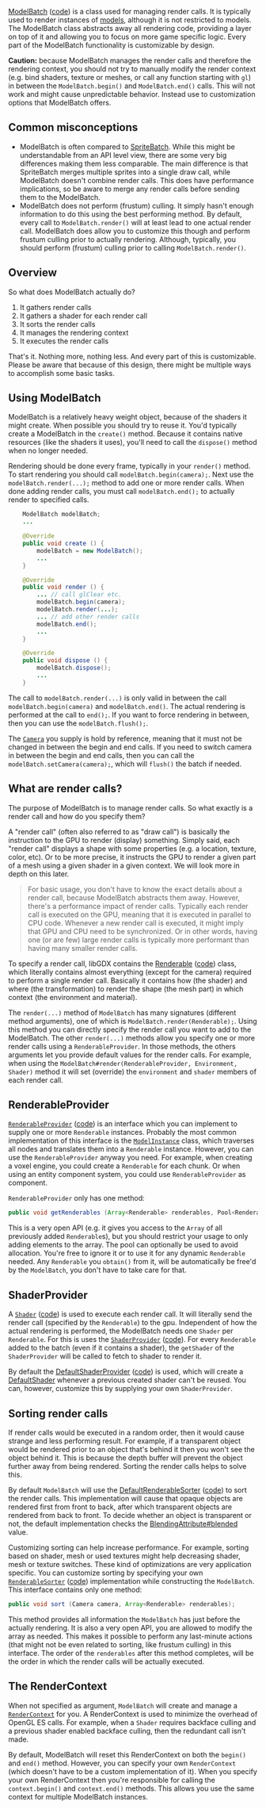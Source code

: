 [ModelBatch](http://libgdx.badlogicgames.com/nightlies/docs/api/com/badlogic/gdx/graphics/g3d/ModelBatch.html) ([code](https://github.com/libgdx/libgdx/blob/master/gdx/src/com/badlogic/gdx/graphics/g3d/ModelBatch.java)) is a class used for managing render calls. It is typically used to render instances of [models](https://github.com/libgdx/libgdx/wiki/Models), although it is not restricted to models. The ModelBatch class abstracts away all rendering code, providing a layer on top of it and allowing you to focus on more game specific logic. Every part of the ModelBatch functionality is customizable by design.

**Caution:** because ModelBatch manages the render calls and therefore the rendering context, you should not try to manually modify the render context (e.g. bind shaders, texture or meshes, or call any function starting with `gl`) in between the `ModelBatch.begin()` and `ModelBatch.end()` calls. This will not work and might cause unpredictable behavior. Instead use to customization options that ModelBatch offers.

## Common misconceptions
* ModelBatch is often compared to [SpriteBatch](https://github.com/libgdx/libgdx/wiki/Spritebatch%2C-Textureregions%2C-and-Sprites). While this might be understandable from an API level view, there are some very big differences making them less comparable. The main difference is that SpriteBatch merges multiple sprites into a single draw call, while ModelBatch doesn't combine render calls. This does have performance implications, so be aware to merge any render calls before sending them to the ModelBatch.
* ModelBatch does not perform (frustum) culling. It simply hasn't enough information to do this using the best performing method. By default, every call to `ModelBatch.render()` will at least lead to one actual render call. ModelBatch does allow you to customize this though and perform frustum culling prior to actually rendering. Although, typically, you should perform (frustum) culling prior to calling `ModelBatch.render()`.

## Overview
So what does ModelBatch actually do?

1.  It gathers render calls
2.  It gathers a shader for each render call
3.  It sorts the render calls
4.  It manages the rendering context
5.  It executes the render calls

That's it. Nothing more, nothing less. And every part of this is customizable. Please be aware that because of this design, there might be multiple ways to accomplish some basic tasks.

## Using ModelBatch
ModelBatch is a relatively heavy weight object, because of the shaders it might create. When possible you should try to reuse it. You'd typically create a ModelBatch in the `create()` method. Because it contains native resources (like the shaders it uses), you'll need to call the `dispose()` method when no longer needed.

Rendering should be done every frame, typically in your `render()` method. To start rendering you should call `modelBatch.begin(camera);`. Next use the `modelBatch.render(...);` method to add one or more render calls. When done adding render calls, you must call `modelBatch.end();` to actually render to specified calls.
```java
    ModelBatch modelBatch;
    ...

    @Override
    public void create () {
        modelBatch = new ModelBatch();
        ...
    }

    @Override
    public void render () {
        ... // call glClear etc.
        modelBatch.begin(camera);
        modelBatch.render(...);
        ... // add other render calls
        modelBatch.end();
        ...
    }

    @Override
    public void dispose () {
        modelBatch.dispose();
        ...
    }
```
The call to `modelBatch.render(...)` is only valid in between the call `modelBatch.begin(camera)` and `modelBatch.end()`. The actual rendering is performed at the call to `end();`. If you want to force rendering in between, then you can use the `modelBatch.flush();`.

The [`Camera`](http://libgdx.badlogicgames.com/nightlies/docs/api/com/badlogic/gdx/graphics/Camera.html) you supply is hold by reference, meaning that it must not be changed in between the begin and end calls. If you need to switch camera in between the begin and end calls, then you can call the `modelBatch.setCamera(camera);`, which will `flush()` the batch if needed.

## What are render calls?
The purpose of ModelBatch is to manage render calls. So what exactly is a render call and how do you specify them?

A "render call" (often also referred to as "draw call") is basically the instruction to the GPU to render (display) something. Simply said, each "render call" displays a shape with some properties (e.g. a location, texture, color, etc). Or to be more precise, it instructs the GPU to render a given part of a mesh using a given shader in a given context. We will look more in depth on this later.

> For basic usage, you don't have to know the exact details about a render call, because ModelBatch abstracts them away. However, there's a performance impact of render calls. Typically each render call is executed on the GPU, meaning that it is executed in parallel to CPU code. Whenever a new render call is executed, it might imply that GPU and CPU need to be synchronized. Or in other words, having one (or are few) large render calls is typically more performant than having many smaller render calls.

To specify a render call, libGDX contains the [Renderable](http://libgdx.badlogicgames.com/nightlies/docs/api/com/badlogic/gdx/graphics/g3d/Renderable.html) ([code](https://github.com/libgdx/libgdx/blob/master/gdx/src/com/badlogic/gdx/graphics/g3d/Renderable.java)) class, which literally contains almost everything (except for the camera) required to perform a single render call. Basically it contains how (the shader) and where (the transformation) to render the shape (the mesh part) in which context (the environment and material).

The `render(...)` method of `ModelBatch` has many signatures (different method arguments), one of which is `ModelBatch.render(Renderable);`. Using this method you can directly specify the render call you want to add to the ModelBatch. The other `render(...)` methods allow you specify one or more render calls using a `RenderableProvider`. In those methods, the others arguments let you provide default values for the render calls. For example, when using the `ModelBatch#render(RenderableProvider, Environment, Shader)` method it will set (override) the `environment` and `shader` members of each render call.

## RenderableProvider
[`RenderableProvider`](http://libgdx.badlogicgames.com/nightlies/docs/api/com/badlogic/gdx/graphics/g3d/RenderableProvider.html) ([code](https://github.com/libgdx/libgdx/blob/master/gdx/src/com/badlogic/gdx/graphics/g3d/RenderableProvider.java)) is an interface which you can implement to supply one or more `Renderable` instances. Probably the most common implementation of this interface is the [`ModelInstance`](http://libgdx.badlogicgames.com/nightlies/docs/api/com/badlogic/gdx/graphics/g3d/ModelInstance.html) class, which traverses all nodes and translates them into a `Renderable` instance. However, you can use the `RenderableProvider` anyway you need. For example, when creating a voxel engine, you could create a `Renderable` for each chunk. Or when using an entity component system, you could use `RenderableProvider` as component.

`RenderableProvider` only has one method:
```java
public void getRenderables (Array<Renderable> renderables, Pool<Renderable> pool);
```
This is a very open API (e.g. it gives you access to the `Array` of all previously added `Renderable`s), but you should restrict your usage to only adding elements to the array. The pool can optionally be used to avoid allocation. You're free to ignore it or to use it for any dynamic `Renderable` needed. Any `Renderable` you `obtain()` from it, will be automatically be free'd by the `ModelBatch`, you don't have to take care for that.

## ShaderProvider
A [`Shader`](http://libgdx.badlogicgames.com/nightlies/docs/api/com/badlogic/gdx/graphics/g3d/Shader.html) ([code](https://github.com/libgdx/libgdx/blob/master/gdx/src/com/badlogic/gdx/graphics/g3d/Shader.java)) is used to execute each render call. It will literally send the render call (specified by the `Renderable`) to the gpu. Independent of how the actual rendering is performed, the ModelBatch needs one `Shader` per `Renderable`. For this is uses the [`ShaderProvider`](http://libgdx.badlogicgames.com/nightlies/docs/api/com/badlogic/gdx/graphics/g3d/utils/ShaderProvider.html) ([code](https://github.com/libgdx/libgdx/blob/master/gdx/src/com/badlogic/gdx/graphics/g3d/utils/ShaderProvider.java)). For every `Renderable` added to the batch (even if it contains a shader), the `getShader` of the `ShaderProvider` will be called to fetch to shader to render it.

By default the [DefaultShaderProvider](http://libgdx.badlogicgames.com/nightlies/docs/api/com/badlogic/gdx/graphics/g3d/utils/DefaultShaderProvider.html) ([code](https://github.com/libgdx/libgdx/blob/master/gdx/src/com/badlogic/gdx/graphics/g3d/utils/DefaultShaderProvider.java)) is used, which will create a [DefaultShader](http://libgdx.badlogicgames.com/nightlies/docs/api/com/badlogic/gdx/graphics/g3d/shaders/DefaultShader.html) whenever a previous created shader can't be reused. You can, however, customize this by supplying your own `ShaderProvider`.

## Sorting render calls
If render calls would be executed in a random order, then it would cause strange and less performing result. For example, if a transparent object would be rendered prior to an object that's behind it then you won't see the object behind it. This is because the depth buffer will prevent the object further away from being rendered. Sorting the render calls helps to solve this.

By default `ModelBatch` will use the [DefaultRenderableSorter](http://libgdx.badlogicgames.com/nightlies/docs/api/com/badlogic/gdx/graphics/g3d/utils/DefaultRenderableSorter.html) ([code](https://github.com/libgdx/libgdx/blob/master/gdx/src/com/badlogic/gdx/graphics/g3d/utils/DefaultRenderableSorter.java)) to sort the render calls. This implementation will cause that opaque objects are rendered first from front to back, after which transparent objects are rendered from back to front. To decide whether an object is transparent or not, the default implementation checks the [BlendingAttribute#blended](https://github.com/libgdx/libgdx/wiki/Material-and-environment#blendingattribute) value.

Customizing sorting can help increase performance. For example, sorting based on shader, mesh or used textures might help decreasing shader, mesh or texture switches. These kind of optimizations are very application specific. You can customize sorting by specifying your own [`RenderableSorter`](http://libgdx.badlogicgames.com/nightlies/docs/api/com/badlogic/gdx/graphics/g3d/utils/RenderableSorter.html) ([code](https://github.com/libgdx/libgdx/blob/master/gdx/src/com/badlogic/gdx/graphics/g3d/utils/RenderableSorter.java)) implementation while constructing the `ModelBatch`. This interface contains only one method:
```java
public void sort (Camera camera, Array<Renderable> renderables);
```
This method provides all information the `ModelBatch` has just before the actually rendering. It is also a very open API, you are allowed to modify the array as needed. This makes it possible to perform any last-minute actions (that might not be even related to sorting, like frustum culling) in this interface. The order of the `renderables` after this method completes, will be the order in which the render calls will be actually executed.

## The RenderContext
When not specified as argument, `ModelBatch` will create and manage a [`RenderContext`](http://libgdx.badlogicgames.com/nightlies/docs/api/com/badlogic/gdx/graphics/g3d/utils/RenderContext.html) for you. A RenderContext is used to minimize the overhead of OpenGL ES calls. For example, when a `Shader` requires backface culling and a previous shader enabled backface culling, then the redundant call isn't made.

By default, ModelBatch will reset this RenderContext on both the `begin()` and `end()` method. However, you can specify your own `RenderContext` (which doesn't have to be a custom implementation of it). When you specify your own RenderContext then you're responsible for calling the `context.begin()` and `context.end()` methods. This allows you use the same context for multiple ModelBatch instances.